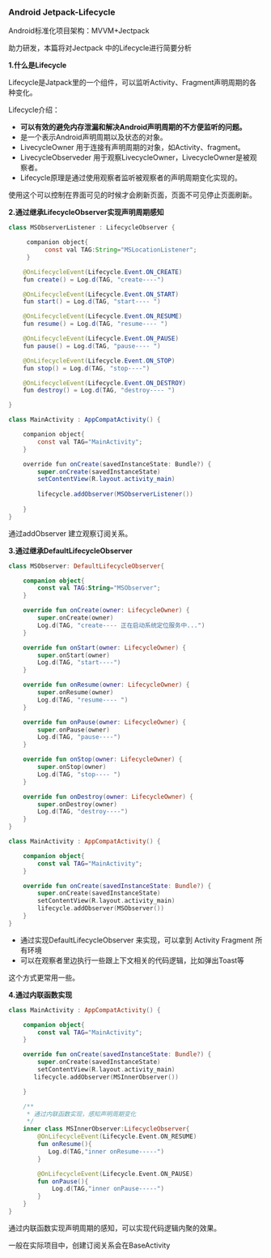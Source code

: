 ### Android Jetpack-Lifecycle

Android标准化项目架构：MVVM+Jectpack

助力研发，本篇将对Jectpack 中的Lifecycle进行简要分析



**1.什么是Lifecycle**

Lifecycle是Jatpack里的一个组件，可以监听Activity、Fragment声明周期的各种变化。

Lifecycle介绍：

* **可以有效的避免内存泄漏和解决Android声明周期的不方便监听的问题。**
* 是一个表示Android声明周期以及状态的对象。
* LivecycleOwner 用于连接有声明周期的对象，如Activity、fragment。
* LivecycleObserveder 用于观察LivecycleOwner，LivecycleOwner是被观察者。
* Lifecycle原理是通过使用观察者监听被观察者的声明周期变化实现的。

使用这个可以控制在界面可见的时候才会刷新页面，页面不可见停止页面刷新。



**2.通过继承LifecycleObserver实现声明周期感知**

```java
class MSObserverListener : LifecycleObserver {

     companion object{
          const val TAG:String="MSLocationListener";
     }

    @OnLifecycleEvent(Lifecycle.Event.ON_CREATE)
    fun create() = Log.d(TAG, "create----")

    @OnLifecycleEvent(Lifecycle.Event.ON_START)
    fun start() = Log.d(TAG, "start---- ")

    @OnLifecycleEvent(Lifecycle.Event.ON_RESUME)
    fun resume() = Log.d(TAG, "resume---- ")

    @OnLifecycleEvent(Lifecycle.Event.ON_PAUSE)
    fun pause() = Log.d(TAG, "pause---- ")

    @OnLifecycleEvent(Lifecycle.Event.ON_STOP)
    fun stop() = Log.d(TAG, "stop----")

    @OnLifecycleEvent(Lifecycle.Event.ON_DESTROY)
    fun destroy() = Log.d(TAG, "destroy---- ")

}

class MainActivity : AppCompatActivity() {

    companion object{
        const val TAG="MainActivity";
    }

    override fun onCreate(savedInstanceState: Bundle?) {
        super.onCreate(savedInstanceState)
        setContentView(R.layout.activity_main)
            
        lifecycle.addObserver(MSObserverListener())
            
    }
}
```

通过addObserver 建立观察订阅关系。



**3.通过继承DefaultLifecycleObserver**

```kotlin
class MSObserver: DefaultLifecycleObserver{

    companion object{
        const val TAG:String="MSObserver";
    }

    override fun onCreate(owner: LifecycleOwner) {
        super.onCreate(owner)
        Log.d(TAG, "create---- 正在启动系统定位服务中...")
    }

    override fun onStart(owner: LifecycleOwner) {
        super.onStart(owner)
        Log.d(TAG, "start----")
    }

    override fun onResume(owner: LifecycleOwner) {
        super.onResume(owner)
        Log.d(TAG, "resume---- ")
    }

    override fun onPause(owner: LifecycleOwner) {
        super.onPause(owner)
        Log.d(TAG, "pause----")
    }

    override fun onStop(owner: LifecycleOwner) {
        super.onStop(owner)
        Log.d(TAG, "stop---- ")
    }

    override fun onDestroy(owner: LifecycleOwner) {
        super.onDestroy(owner)
        Log.d(TAG, "destroy----")
    }
}

class MainActivity : AppCompatActivity() {

    companion object{
        const val TAG="MainActivity";
    }

    override fun onCreate(savedInstanceState: Bundle?) {
        super.onCreate(savedInstanceState)
        setContentView(R.layout.activity_main)
        lifecycle.addObserver(MSObserver())
    }
}
```

* 通过实现DefaultLifecycleObserver 来实现，可以拿到 Activity Fragment 所有环境
* 可以在观察者里边执行一些跟上下文相关的代码逻辑，比如弹出Toast等

这个方式更常用一些。



**4.通过内联函数实现**

```kotlin
class MainActivity : AppCompatActivity() {

    companion object{
        const val TAG="MainActivity";
    }

    override fun onCreate(savedInstanceState: Bundle?) {
        super.onCreate(savedInstanceState)
        setContentView(R.layout.activity_main)
       lifecycle.addObserver(MSInnerObserver())

    }

    /**
     * 通过内联函数实现，感知声明周期变化
     */
    inner class MSInnerObserver:LifecycleObserver{
        @OnLifecycleEvent(Lifecycle.Event.ON_RESUME)
        fun onResume(){
           Log.d(TAG,"inner onResume-----")
        }

        @OnLifecycleEvent(Lifecycle.Event.ON_PAUSE)
        fun onPause(){
            Log.d(TAG,"inner onPause-----")
        }
    }
}
```

通过内联函数实现声明周期的感知，可以实现代码逻辑内聚的效果。

一般在实际项目中，创建订阅关系会在BaseActivity



